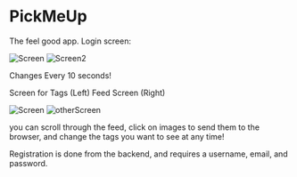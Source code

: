# PickMeUp
The feel good app.
Login screen:

![Screen](https://cdn.glitch.com/ad6dae2b-dce5-4e67-8432-a7dc092a9f3d%2Fscreen_1.png?v=1620878517266 "Starting Background") ![Screen2](https://cdn.glitch.com/ad6dae2b-dce5-4e67-8432-a7dc092a9f3d%2Fscreen_2.png?v=1620878516354 "Another Background")

Changes Every 10 seconds!

Screen for Tags (Left) Feed Screen (Right)

![Screen](https://cdn.glitch.com/ad6dae2b-dce5-4e67-8432-a7dc092a9f3d%2F5e8a26ab-5922-45b6-bf02-bf6219400f5f.image.png?v=1620879084579) ![otherScreen](https://cdn.glitch.com/ad6dae2b-dce5-4e67-8432-a7dc092a9f3d%2Fc4cd0403-883a-4d37-940c-667afc3d2cbd.image.png?v=1620880088513)

you can scroll through the feed, click on images to send them to the browser, and change the tags you want to see at any time!

Registration is done from the backend, and requires a username, email, and password.
